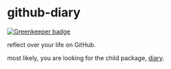 # github-diary

[![Greenkeeper badge](https://badges.greenkeeper.io/cdaringe/github-diary.svg)](https://greenkeeper.io/)

reflect over your life on GitHub.

most likely, you are looking for the child package, [diary](./packages/diary).
